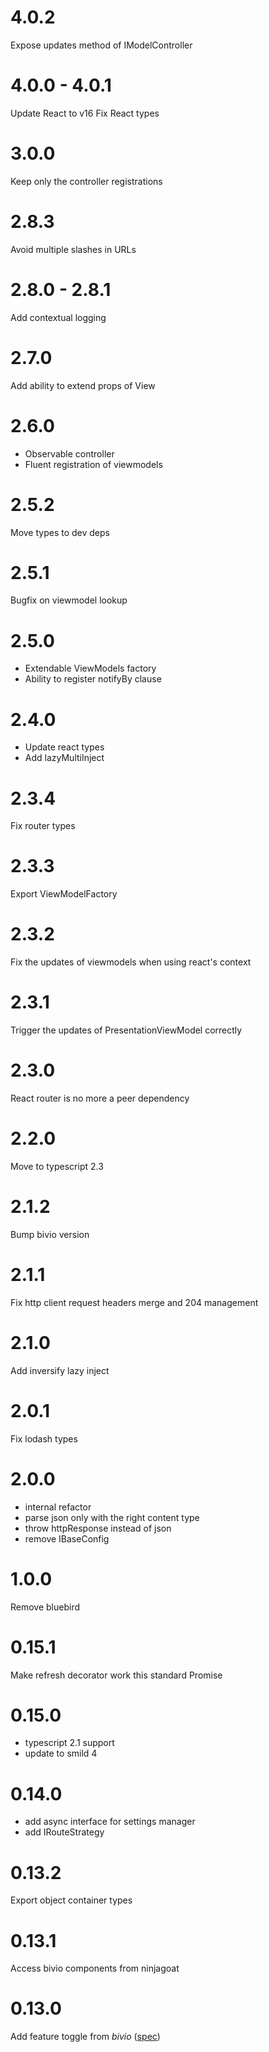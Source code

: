 # 4.0.2

Expose updates method of IModelController

# 4.0.0 - 4.0.1

Update React to v16
Fix React types

# 3.0.0

Keep only the controller registrations

# 2.8.3

Avoid multiple slashes in URLs

# 2.8.0 - 2.8.1

Add contextual logging

# 2.7.0

Add ability to extend props of View

# 2.6.0

* Observable controller
* Fluent registration of viewmodels

# 2.5.2

Move types to dev deps

# 2.5.1

Bugfix on viewmodel lookup

# 2.5.0

* Extendable ViewModels factory
* Ability to register notifyBy clause

# 2.4.0

* Update react types
* Add lazyMultiInject

# 2.3.4

Fix router types

# 2.3.3

Export ViewModelFactory

# 2.3.2

Fix the updates of viewmodels when using react's context

# 2.3.1

Trigger the updates of PresentationViewModel correctly

# 2.3.0

React router is no more a peer dependency

# 2.2.0

Move to typescript 2.3

# 2.1.2

Bump bivio version

# 2.1.1

Fix http client request headers merge and 204 management

# 2.1.0

Add inversify lazy inject

# 2.0.1

Fix lodash types

# 2.0.0

* internal refactor
* parse json only with the right content type
* throw httpResponse instead of json
* remove IBaseConfig

# 1.0.0

Remove bluebird

# 0.15.1

Make refresh decorator work this standard Promise

# 0.15.0

* typescript 2.1 support
* update to smild 4

# 0.14.0

* add async interface for settings manager
* add IRouteStrategy

# 0.13.2

Export object container types

# 0.13.1

Access bivio components from ninjagoat

# 0.13.0

Add feature toggle from *bivio* ([spec](https://github.com/tierratelematics/ninjagoat/blob/master/test/ApplicationSpec.ts))